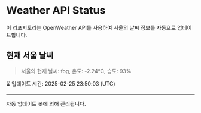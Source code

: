
# Weather API Status

이 리포지토리는 OpenWeather API를 사용하여 서울의 날씨 정보를 자동으로 업데이트합니다.

## 현재 서울 날씨
> 서울의 현재 날씨: fog, 온도: -2.24°C, 습도: 93%

⏳ 업데이트 시간: 2025-02-25 23:50:03 (UTC)

---
자동 업데이트 봇에 의해 관리됩니다.
